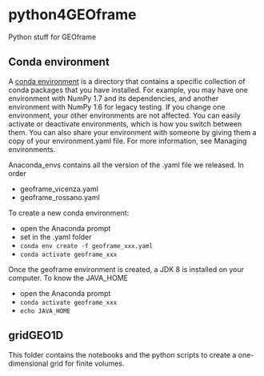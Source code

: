 # python4GEOframe
Python stuff for GEOframe 

## Conda environment
A [conda environment](https://docs.conda.io/projects/conda/en/latest/user-guide/concepts/environments.html) is a directory that contains a specific collection of conda packages that you have installed. For example, you may have one environment with NumPy 1.7 and its dependencies, and another environment with NumPy 1.6 for legacy testing. If you change one environment, your other environments are not affected. You can easily activate or deactivate environments, which is how you switch between them. You can also share your environment with someone by giving them a copy of your environment.yaml file. For more information, see Managing environments.

Anaconda\_envs contains all the version of the .yaml file we released. In order 
- geoframe\_vicenza.yaml 
- geoframe_rossano.yaml

To create a new conda environment:
- open the Anaconda prompt
- set in the .yaml folder
- `conda env create -f geoframe_xxx.yaml`
- `conda activate geoframe_xxx`

Once the geoframe environment is created, a JDK 8 is installed on your computer. To know the JAVA_HOME 
- open the Anaconda prompt
- `conda activate geoframe_xxx`
- `echo JAVA_HOME`

## gridGEO1D
This folder contains the notebooks and the python scripts to create a one-dimensional grid for finite volumes.
